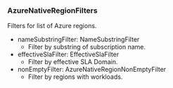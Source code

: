 ### AzureNativeRegionFilters
Filters for list of Azure regions.

- nameSubstringFilter: NameSubstringFilter
  - Filter by substring of subscription name.
- effectiveSlaFilter: EffectiveSlaFilter
  - Filter by effective SLA Domain.
- nonEmptyFilter: AzureNativeRegionNonEmptyFilter
  - Filter by regions with workloads.
